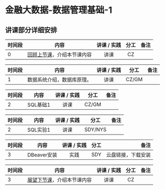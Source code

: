 # 金融大数据-数据管理基础-1

## 讲课部分详细安排

|  时间段   |  内容    |   讲课 / 实践   |  分工  |    备注   |
| :---     |   :----:    |   :----:    |    :----:    |       ---: |
|    0     | [回顾上节课](2-FBD.md)，介绍本节课内容     |  讲课    |     CZ     |         |


|  时间段   |  内容    |   讲课 / 实践   |  分工  |    备注   |
| :---     |   :----:    |   :----:    |    :----:    |       ---: |
|   1     |  数据系统介绍，数据库原理。   |    讲课     |     CZ/GM      |          |


|  时间段   |  内容    |   讲课 / 实践   |  分工  |    备注   |
| :---     |   :----:    |   :----:    |    :----:    |       ---: |
|   2     |  SQL基础1   |    讲课     |     CZ/GM      |          |


|  时间段   |  内容    |   讲课 / 实践   |  分工  |    备注   |
| :---     |   :----:    |   :----:    |    :----:    |       ---: |
|   2     |  SQL实验1   |    讲课     |     SDY/NYS      |          |



| 时间段 | 内容        | 讲课 / 实践 | 分工 | 备注               |
| :---   |   :----:    |   :----:    |    :----:    |       ---: |
|  3    | DBeaver安装 |      实践       | SDY  | 云盘链接，下载安装 |




|时间段     |  内容    | 讲课 / 实践     |  分工  |备注       |
| :---      |   :----:    |   :----:    |    :----:    |       ---: |
|   3      | [展望下节课](4-FBD.md)，介绍本节课内容     |  讲课    |     CZ     |         |
